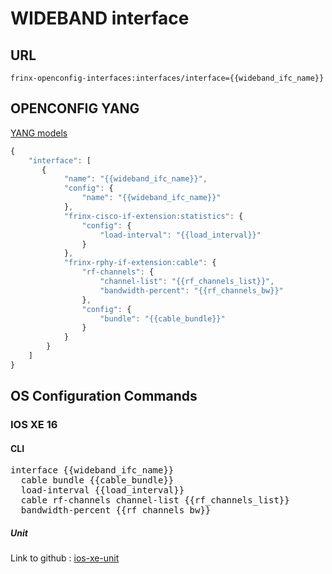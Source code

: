 # WIDEBAND interface

## URL

```
frinx-openconfig-interfaces:interfaces/interface={{wideband_ifc_name}}
```

## OPENCONFIG YANG

[YANG models](https://github.com/FRINXio/openconfig/tree/master/interfaces/src/main/yang)

```javascript
{
    "interface": [
       {
            "name": "{{wideband_ifc_name}}",
            "config": {
                "name": "{{wideband_ifc_name}}"
            },
            "frinx-cisco-if-extension:statistics": {
                "config": {
                    "load-interval": "{{load_interval}}"
                }
            },
            "frinx-rphy-if-extension:cable": {
                "rf-channels": {
                    "channel-list": "{{rf_channels_list}}",
                    "bandwidth-percent": "{{rf_channels_bw}}"
                },
                "config": {
                    "bundle": "{{cable_bundle}}"
                }
            }
        }
    ]
}
```

## OS Configuration Commands

### IOS XE 16

#### CLI

<pre>
interface {{wideband_ifc_name}}
  cable bundle {{cable_bundle}}
  load-interval {{load_interval}}
  cable rf-channels channel-list {{rf_channels_list}}
  bandwidth-percent {{rf_channels_bw}}
</pre>

##### Unit

Link to github : [ios-xe-unit](https://github.com/FRINXio/cli-units/tree/master/ios/interface)